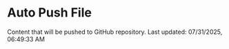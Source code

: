 # Auto Push File

Content that will be pushed to GitHub repository.
Last updated: 07/31/2025, 06:49:33 AM